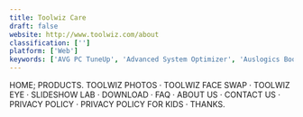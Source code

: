 ```yaml
---
title: Toolwiz Care
draft: false 
website: http://www.toolwiz.com/about
classification: ['']
platform: ['Web']
keywords: ['AVG PC TuneUp', 'Advanced System Optimizer', 'Auslogics BoostSpeed', 'Baidu PC Faster', 'BleachBit', 'CCleaner', 'Clean Master', 'CleanMyMac X', 'Comodo System Utilities', 'Disk Drill', 'DriveTidy', 'Glary Utilities', 'Onyx by Titanium', 'PrivaZer', 'SlimCleaner', 'System Mechanic', 'System Ninja', 'Wise Care 365', 'Wise Disk Cleaner', 'Wise Registry Cleaner', 'WiseCleaner', 'jv16 PowerTools']
---
```

HOME; PRODUCTS. TOOLWIZ PHOTOS · TOOLWIZ FACE SWAP · TOOLWIZ EYE · SLIDESHOW LAB · DOWNLOAD · FAQ · ABOUT US · CONTACT US · PRIVACY POLICY · PRIVACY POLICY FOR KIDS · THANKS.